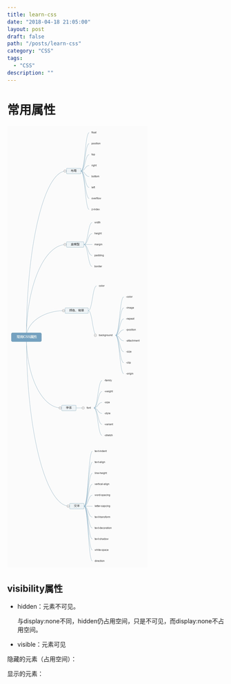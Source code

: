 ```yaml
---
title: learn-css
date: "2018-04-18 21:05:00"
layout: post
draft: false
path: "/posts/learn-css"
category: "CSS"
tags:
  - "CSS"
description: ""
---
```


# 常用属性

![CSS 常用属性](css-prop.jpg)

## visibility属性

* hidden：元素不可见。

    与display:none不同，hidden仍占用空间，只是不可见，而display:none不占用空间。

* visible：元素可见

隐藏的元素（占用空间）：
<jsrun id="AUZKp" type="result,html,css" height="250px"></jsrun>

显示的元素：
<jsrun id="jUZKp" type="result,html,css" height="250px"></jsrun>

<interactive-counter></interactive-counter>
